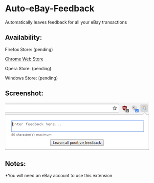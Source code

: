 # Auto-eBay-Feedback

Automatically leaves feedback for all your eBay transactions

## Availability:
Firefox Store: (pending)

[Chrome Web Store](https://chrome.google.com/webstore/detail/auto-ebay-feedback/hhagpffmkdoppgkfdonjlidkjlljehob)

Opera Store: (pending)

Windows Store: (pending)


## Screenshot:

![alt tag](https://github.com/milan102/Auto-eBay-Feedback/blob/master/sample%20images/sample.png)



## Notes:

*You will need an eBay account to use this extension
